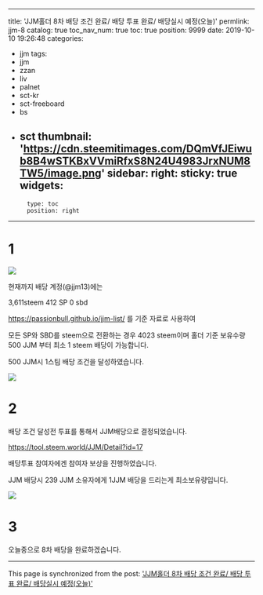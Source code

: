 
---
title: 'JJM홀더  8차 배당 조건 완료/ 배당 투표 완료/ 배당실시 예정(오늘)'
permlink: jjm-8
catalog: true
toc_nav_num: true
toc: true
position: 9999
date: 2019-10-10 19:26:48
categories:
- jjm
tags:
- jjm
- zzan
- liv
- palnet
- sct-kr
- sct-freeboard
- bs
- sct
thumbnail: 'https://cdn.steemitimages.com/DQmVfJEiwub8B4wSTKBxVVmiRfxS8N24U4983JrxNUM8TW5/image.png'
sidebar:
    right:
        sticky: true
widgets:
    -
        type: toc
        position: right
---


# 1
![](https://cdn.steemitimages.com/DQmVfJEiwub8B4wSTKBxVVmiRfxS8N24U4983JrxNUM8TW5/image.png)

현재까지 배당 계정(@jjm13)에는

3,611steem
412 SP
0 sbd

https://passionbull.github.io/jjm-list/ 를 기준 자료로 사용하여

모든 SP와 SBD를 steem으로 전환하는 경우 4023 steem이며 홀더 기준 보유수량 500 JJM 부터 최소 1 steem 배당이 가능합니다.

500 JJM시 1스팀 배당 조건을 달성하였습니다.

![](https://cdn.steemitimages.com/DQmcVYCoBgK4or2A733gRi1z8X2YHjWwpPNfwkdFakdxpfo/image.png)

# 2
배당 조건 달성전 투표를 통해서 JJM배당으로 결정되었습니다.

https://tool.steem.world/JJM/Detail?id=17

배당투표 참여자에겐 참여자 보상을 진행하였습니다.

JJM 배당시 239 JJM 소유자에게 1JJM 배당을 드리는게 최소보유량입니다.

![](https://cdn.steemitimages.com/DQmRdbY3wTmgDPR1wQC8boum6bRPYaESQeDcxTPMVbixnp9/image.png)

# 3 

오늘중으로 8차 배당을 완료하겠습니다.

- - -

This page is synchronized from the post: ['JJM홀더  8차 배당 조건 완료/ 배당 투표 완료/ 배당실시 예정(오늘)'](https://steemit.com/@virus707/jjm-8)

